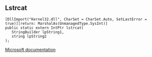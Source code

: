 ## Lstrcat

```
[DllImport("Kernel32.dll", CharSet = CharSet.Auto, SetLastError = true)][return: MarshalAs(UnmanagedType.SysInt)]
public static extern IntPtr lstrcat(
   StringBuilder lpString1,
   string lpString2
);
```

[Microsoft documentation](https://docs.microsoft.com/en-us/windows/win32/api/shlwapi/nf-shlwapi-lstrcatw)
